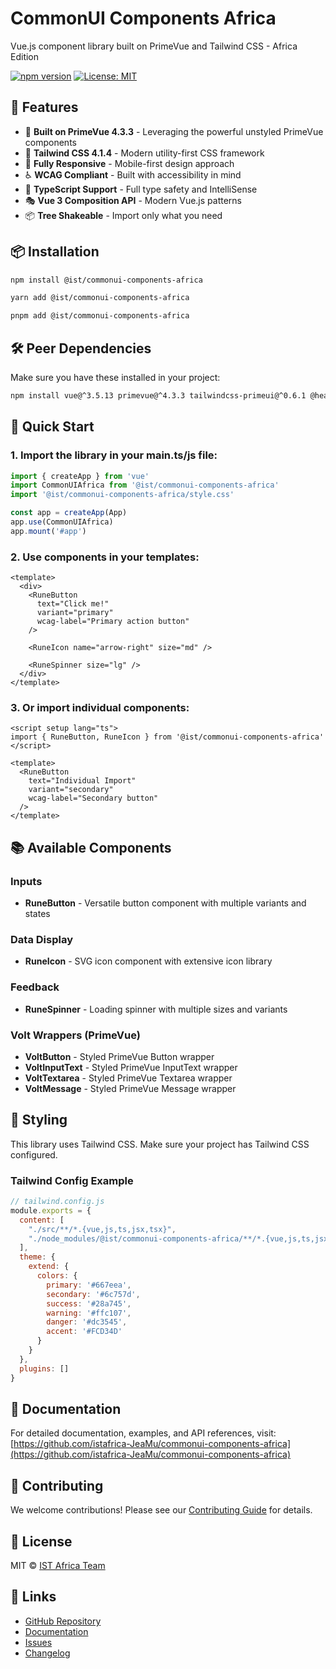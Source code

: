 # CommonUI Components Africa

Vue.js component library built on PrimeVue and Tailwind CSS - Africa Edition

[![npm version](https://badge.fury.io/js/@ist%2Fcommonui-components-africa.svg)](https://badge.fury.io/js/@ist%2Fcommonui-components-africa)
[![License: MIT](https://img.shields.io/badge/License-MIT-yellow.svg)](https://opensource.org/licenses/MIT)

## 🚀 Features

- 🎨 **Built on PrimeVue 4.3.3** - Leveraging the powerful unstyled PrimeVue components
- 🎯 **Tailwind CSS 4.1.4** - Modern utility-first CSS framework  
- 📱 **Fully Responsive** - Mobile-first design approach
- ♿ **WCAG Compliant** - Built with accessibility in mind
- 🔧 **TypeScript Support** - Full type safety and IntelliSense
- 🎭 **Vue 3 Composition API** - Modern Vue.js patterns
- 📦 **Tree Shakeable** - Import only what you need

## 📦 Installation

```bash
npm install @ist/commonui-components-africa
```

```bash
yarn add @ist/commonui-components-africa
```

```bash
pnpm add @ist/commonui-components-africa
```

## 🛠️ Peer Dependencies

Make sure you have these installed in your project:

```bash
npm install vue@^3.5.13 primevue@^4.3.3 tailwindcss-primeui@^0.6.1 @headlessui/vue@^1.7.23 @heroicons/vue@^2.1.5
```

## 🚀 Quick Start

### 1. Import the library in your main.ts/js file:

```typescript
import { createApp } from 'vue'
import CommonUIAfrica from '@ist/commonui-components-africa'
import '@ist/commonui-components-africa/style.css'

const app = createApp(App)
app.use(CommonUIAfrica)
app.mount('#app')
```

### 2. Use components in your templates:

```vue
<template>
  <div>
    <RuneButton 
      text="Click me!" 
      variant="primary" 
      wcag-label="Primary action button"
    />
    
    <RuneIcon name="arrow-right" size="md" />
    
    <RuneSpinner size="lg" />
  </div>
</template>
```

### 3. Or import individual components:

```vue
<script setup lang="ts">
import { RuneButton, RuneIcon } from '@ist/commonui-components-africa'
</script>

<template>
  <RuneButton 
    text="Individual Import" 
    variant="secondary" 
    wcag-label="Secondary button"
  />
</template>
```

## 📚 Available Components

### Inputs
- **RuneButton** - Versatile button component with multiple variants and states

### Data Display  
- **RuneIcon** - SVG icon component with extensive icon library

### Feedback
- **RuneSpinner** - Loading spinner with multiple sizes and variants

### Volt Wrappers (PrimeVue)
- **VoltButton** - Styled PrimeVue Button wrapper
- **VoltInputText** - Styled PrimeVue InputText wrapper  
- **VoltTextarea** - Styled PrimeVue Textarea wrapper
- **VoltMessage** - Styled PrimeVue Message wrapper

## 🎨 Styling

This library uses Tailwind CSS. Make sure your project has Tailwind CSS configured.

### Tailwind Config Example

```javascript
// tailwind.config.js
module.exports = {
  content: [
    "./src/**/*.{vue,js,ts,jsx,tsx}",
    "./node_modules/@ist/commonui-components-africa/**/*.{vue,js,ts,jsx,tsx}"
  ],
  theme: {
    extend: {
      colors: {
        primary: '#667eea',
        secondary: '#6c757d',
        success: '#28a745',
        warning: '#ffc107',
        danger: '#dc3545',
        accent: '#FCD34D'
      }
    }
  },
  plugins: []
}
```

## 📖 Documentation

For detailed documentation, examples, and API references, visit:
[https://github.com/istafrica-JeaMu/commonui-components-africa](https://github.com/istafrica-JeaMu/commonui-components-africa)

## 🤝 Contributing

We welcome contributions! Please see our [Contributing Guide](https://github.com/istafrica-JeaMu/commonui-components-africa/blob/main/CONTRIBUTING.md) for details.

## 📄 License

MIT © [IST Africa Team](https://github.com/istafrica-JeaMu)

## 🔗 Links

- [GitHub Repository](https://github.com/istafrica-JeaMu/commonui-components-africa)
- [Documentation](https://github.com/istafrica-JeaMu/commonui-components-africa#readme)
- [Issues](https://github.com/istafrica-JeaMu/commonui-components-africa/issues)
- [Changelog](https://github.com/istafrica-JeaMu/commonui-components-africa/releases) 